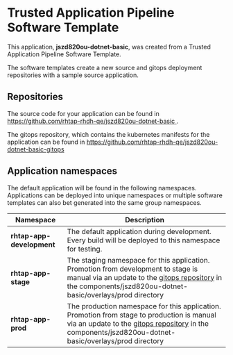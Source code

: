 # Trusted Application Pipeline Software Template

This application, **jszd820ou-dotnet-basic**, was created from a Trusted Application Pipeline Software Template.

The software templates create a new source and gitops deployment repositories with a sample source application. 

## Repositories

The source code for your application can be found in [https://github.com/rhtap-rhdh-qe/jszd820ou-dotnet-basic ](https://github.com/rhtap-rhdh-qe/jszd820ou-dotnet-basic ).
 
The gitops repository, which contains the kubernetes manifests for the application can be found in 
[https://github.com/rhtap-rhdh-qe/jszd820ou-dotnet-basic-gitops ](https://github.com/rhtap-rhdh-qe/jszd820ou-dotnet-basic-gitops ) 

## Application namespaces 

The default application will be found in the following namespaces. Applications can be deployed into unique namespaces or multiple software templates can also bet generated into the same group namespaces.  

|  Namespace   |  Description   |  
| -------- | -------- |   
| **rhtap-app-development** | The default application during development. Every build will be deployed to this namespace for testing. | 
| **rhtap-app-stage** | The staging namespace for this application. Promotion from development to stage is manual via an update to the [gitops repository](https://github.com/rhtap-rhdh-qe/jszd820ou-dotnet-basic-gitops ) in the components/jszd820ou-dotnet-basic/overlays/prod directory |  
| **rhtap-app-prod** | The production namespace for this application. Promotion from stage to production is manual via an update to the [gitops repository](https://github.com/rhtap-rhdh-qe/jszd820ou-dotnet-basic-gitops ) in the components/jszd820ou-dotnet-basic/overlays/prod directory | 